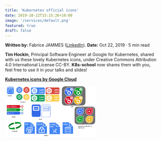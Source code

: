 ```yaml
---
title: 'Kubernetes official icons'
date: 2019-10-22T15:15:26+10:00
image: '/services/default.png'
featured: true
draft: false
---
```


**Written by:** Fabrice JAMMES ([LinkedIn](https://www.linkedin.com/in/fabrice-jammes-5b29b042/)). 
**Date:** Oct 22, 2019 · 5 min read

**Tim Hockin**, Principal Software Engineer at Google for Kubernetes, shared with us these lovely Kubernetes icons, under Creative Commons Attribution 4.0 International License CC-BY. **K8s-school** now shares them with you, feel free to use it in your talks and slides!

**[Kubernetes icons by Google Cloud](https://docs.google.com/presentation/d/1gSgzOH8NolnWPlpU-nYV4GIvxY-JippSOCOoQStL3vw/edit?usp=sharing)**

<img alt="Google Cloud icons" src="gcloud_icons.svg" width="60%" />
